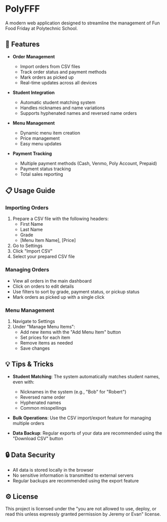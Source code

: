 # PolyFFF

A modern web application designed to streamline the management of Fun Food Friday at Polytechnic School.

## 🌟 Features

- **Order Management**
  - Import orders from CSV files
  - Track order status and payment methods
  - Mark orders as picked up
  - Real-time updates across all devices

- **Student Integration**
  - Automatic student matching system
  - Handles nicknames and name variations
  - Supports hyphenated names and reversed name orders

- **Menu Management**
  - Dynamic menu item creation
  - Price management
  - Easy menu updates

- **Payment Tracking**
  - Multiple payment methods (Cash, Venmo, Poly Account, Prepaid)
  - Payment status tracking
  - Total sales reporting

## 📋 Usage Guide

### Importing Orders
1. Prepare a CSV file with the following headers:
   - First Name
   - Last Name
   - Grade
   - [Menu Item Name], [Price]
2. Go to Settings
3. Click "Import CSV"
4. Select your prepared CSV file

### Managing Orders
- View all orders in the main dashboard
- Click on orders to edit details
- Use filters to sort by grade, payment status, or pickup status
- Mark orders as picked up with a single click

### Menu Management
1. Navigate to Settings
2. Under "Manage Menu Items":
   - Add new items with the "Add Menu Item" button
   - Set prices for each item
   - Remove items as needed
   - Save changes

## 💡 Tips & Tricks

- **Student Matching**: The system automatically matches student names, even with:
  - Nicknames in the system (e.g., "Bob" for "Robert")
  - Reversed name order
  - Hyphenated names
  - Common misspellings

- **Bulk Operations**: Use the CSV import/export feature for managing multiple orders

- **Data Backup**: Regular exports of your data are recommended using the "Download CSV" button

## 🔒 Data Security

- All data is stored locally in the browser
- No sensitive information is transmitted to external servers
- Regular backups are recommended using the export feature

## ⚙️ License

This project is licensed under the "you are not allowed to use, deploy, or read this unless expressly granted permission by Jeremy or Evan" license.